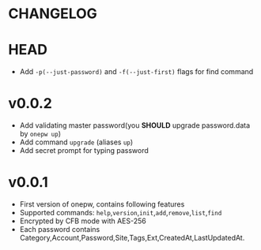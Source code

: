 CHANGELOG
=========

# HEAD

* Add `-p(--just-password)` and `-f(--just-first)` flags for find command

# v0.0.2

* Add validating master password(you **SHOULD** upgrade password.data by `onepw up`)
* Add command `upgrade` (aliases `up`)
* Add secret prompt for typing password

# v0.0.1

* First version of onepw, contains following features
* Supported commands: `help`,`version`,`init`,`add`,`remove`,`list`,`find`
* Encrypted by CFB mode with AES-256
* Each password contains Category,Account,Password,Site,Tags,Ext,CreatedAt,LastUpdatedAt.
